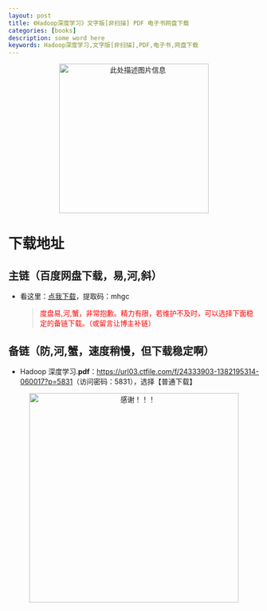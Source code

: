 ```yaml
---
layout: post
title: 《Hadoop深度学习》文字版[非扫描] PDF 电子书网盘下载
categories: [books]
description: some word here
keywords: Hadoop深度学习,文字版[非扫描],PDF,电子书,网盘下载
---
```


<div align="center"><img src="https://pic.imgdb.cn/item/67064197d29ded1a8c85dcba.png" alt="此处描述图片信息" width="300px" height="auto"></div>

# 下载地址

## 主链（百度网盘下载，易,河,斜）

- 看这里：[点我下载](https://pan.baidu.com/s/1iMXUbSbtZQZjDcqDmnWUyw?pwd=mhgc)，提取码：mhgc

  > <p style="color:red" >度盘易,河,蟹，非常抱歉。精力有限，若维护不及时，可以选择下面稳定的备链下载。（或留言让博主补链）</p>

## 备链（防,河,蟹，速度稍慢，但下载稳定啊）

- Hadoop 深度学习.**pdf**：<https://url03.ctfile.com/f/24333903-1382195314-060017?p=5831>（访问密码：5831），选择【普通下载】

<div align="center"><img src="https://pic.imgdb.cn/item/6707df6bd29ded1a8ce37031.gif" alt="感谢！！！" width="420px" height="auto"/></div>
